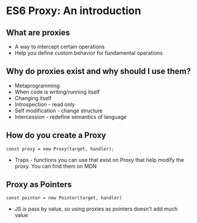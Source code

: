 # ES6 Proxy: An introduction

## What are proxies
- A way to intercept certain operations
- Help you define custom behavior for fundamental operations

## Why do proxies exist and why should I use them?
- Metaprogramming
 - When code is writing/running itself
 - Changing itself
 - Introspection - read only
 - Self modification - change structure
 - Intercession - redefine semantics of language

## How do you create a Proxy
`const proxy = new Proxy(target, handler);`
- Traps - functions you can use that exist on Proxy that help modify the proxy. You can find them on MDN

## Proxy as Pointers
`const pointer = new Pointer(target, handler)`
- JS is pass by value, so using proxies as pointers doesn't add much value
